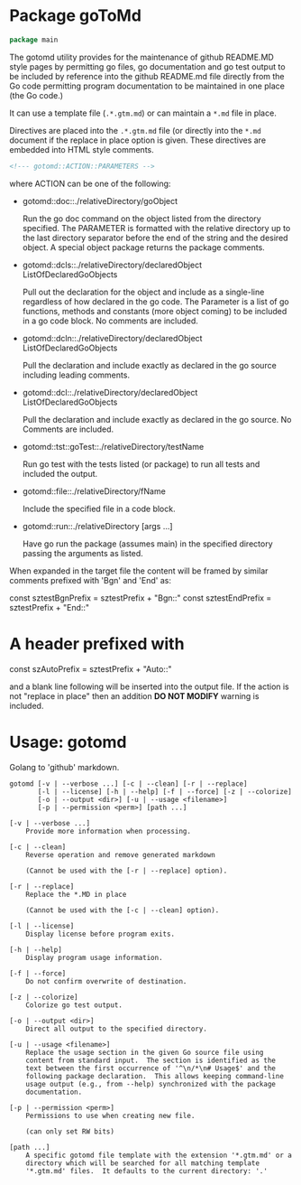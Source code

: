 <!--- gotomd::Auto:: See github.com/dancsecs/gotomd **DO NOT MODIFY** -->

<!---
    Golang To Github Markdown Utility: gotomd
    Copyright (C) 2023, 2024 Leslie Dancsecs

    This program is free software: you can redistribute it and/or modify
    it under the terms of the GNU General Public License as published by
    the Free Software Foundation, either version 3 of the License, or
    (at your option) any later version.

    This program is distributed in the hope that it will be useful,
    but WITHOUT ANY WARRANTY; without even the implied warranty of
    MERCHANTABILITY or FITNESS FOR A PARTICULAR PURPOSE.  See the
    GNU General Public License for more details.

    You should have received a copy of the GNU General Public License
    along with this program.  If not, see <https://www.gnu.org/licenses/>.
-->

# Package goToMd

<!--- gotomd::Bgn::doc::./package -->
```go
package main
```

The gotomd utility provides for the maintenance of github README.MD style
pages by permitting go files, go documentation and go test output to be
included by reference into the github README.md file directly from the Go
code permitting program documentation to be maintained in one place (the Go
code.)

It can use a template file (```.*.gtm.md```) or can maintain a ```*.md``` file
in place.

Directives are placed into the ```.*.gtm.md``` file (or directly into the
```*.md``` document if the replace in place option is given.  These directives
are embedded into HTML style comments.

```html
<!--- gotomd::ACTION::PARAMETERS -->
```

where ACTION can be one of the following:

- gotomd::doc::./relativeDirectory/goObject

    Run the go doc command on the object listed from the directory
    specified.  The PARAMETER is formatted with the relative directory up
    to the last directory separator before the end of the string and the
    desired object.  A special object package returns the package
    comments.

- gotomd::dcls::./relativeDirectory/declaredObject ListOfDeclaredGoObjects

    Pull out the declaration for the object and include as a single-line
    regardless of how declared in the go code.  The Parameter is a list of
    go functions, methods and constants (more object coming) to be included
    in a go code block. No comments are included.

- gotomd::dcln::./relativeDirectory/declaredObject ListOfDeclaredGoObjects

    Pull the declaration and include exactly as declared in the go
    source including leading comments.

- gotomd::dcl::./relativeDirectory/declaredObject ListOfDeclaredGoObjects

    Pull the declaration and include exactly as declared in the go
    source.  No Comments are included.

- gotomd::tst::goTest::./relativeDirectory/testName

    Run go test with the tests listed (or package) to run all tests and
    included the output.

- gotomd::file::./relativeDirectory/fName

    Include the specified file in a code block.

- gotomd::run::./relativeDirectory [args ...]

    Have go run the package (assumes main) in the specified directory passing
    the arguments as listed.

When expanded in the target file the content will be framed by similar
comments prefixed with 'Bgn' and 'End' as:

const sztestBgnPrefix = sztestPrefix + "Bgn::"
const sztestEndPrefix = sztestPrefix + "End::"

# A header prefixed with

const szAutoPrefix = sztestPrefix + "Auto::"

and a blank line following will be inserted into the output file.  If the
action is not "replace in place" then an addition **DO NOT MODIFY**
warning is included.

# Usage: gotomd

Golang to 'github' markdown.

    gotomd [-v | --verbose ...] [-c | --clean] [-r | --replace]
           [-l | --license] [-h | --help] [-f | --force] [-z | --colorize]
           [-o | --output <dir>] [-u | --usage <filename>]
           [-p | --permission <perm>] [path ...]

    [-v | --verbose ...]
        Provide more information when processing.

    [-c | --clean]
        Reverse operation and remove generated markdown

        (Cannot be used with the [-r | --replace] option).

    [-r | --replace]
        Replace the *.MD in place

        (Cannot be used with the [-c | --clean] option).

    [-l | --license]
        Display license before program exits.

    [-h | --help]
        Display program usage information.

    [-f | --force]
        Do not confirm overwrite of destination.

    [-z | --colorize]
        Colorize go test output.

    [-o | --output <dir>]
        Direct all output to the specified directory.

    [-u | --usage <filename>]
        Replace the usage section in the given Go source file using
        content from standard input.  The section is identified as the
        text between the first occurrence of '^\n/*\n# Usage$' and the
        following package declaration.  This allows keeping command-line
        usage output (e.g., from --help) synchronized with the package
        documentation.

    [-p | --permission <perm>]
        Permissions to use when creating new file.

        (can only set RW bits)

    [path ...]
        A specific gotomd file template with the extension '*.gtm.md' or a
        directory which will be searched for all matching template
        '*.gtm.md' files.  It defaults to the current directory: '.'
<!--- gotomd::End::doc::./package -->
